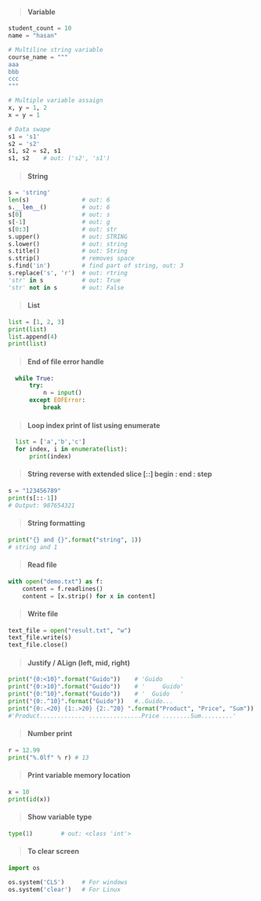 > #### Variable #### 

````python
student_count = 10
name = "hasan"

# Multiline string variable
course_name = """
aaa
bbb
ccc
"""

# Multiple variable assaign
x, y = 1, 2
x = y = 1

# Data swape
s1 = 's1'
s2 = 's2'
s1, s2 = s2, s1
s1, s2    # out: ('s2', 's1')
````

> #### String ####
````python
s = 'string'
len(s)               # out: 6
s.__len__()          # out: 6
s[0]                 # out: s
s[-1]                # out: g
s[0:3]               # out: str
s.upper()            # out: STRING
s.lower()            # out: string
s.title()            # out: String
s.strip()            # removes space
s.find('in')         # find part of string, out: 3
s.replace('s', 'r')  # out: rtring
'str' in s           # out: True
'str' not in s       # out: False
````

> #### List ####
````python
list = [1, 2, 3]
print(list)
list.append(4)
print(list)
````

> #### End of file error handle ####
````python
  while True:
      try:
          n = input()
      except EOFError:
          break
````

> #### Loop index print of list using enumerate ####
````python
  list = ['a','b','c']
  for index, i in enumerate(list):
      print(index)
````

> #### String reverse with extended slice [::] begin : end : step ####
```python
s = "123456789"
print(s[::-1])    
# Output: 987654321
```

> #### String formatting ####
```python
print("{} and {}".format("string", 1))
# string and 1
```

> #### Read file ####
```python
with open("demo.txt") as f:
    content = f.readlines()
    content = [x.strip() for x in content]
```

> #### Write file ####
```python
text_file = open("result.txt", "w")
text_file.write(s)
text_file.close()
```

> #### Justify / ALign (left, mid, right) ####
```python
print("{0:<10}".format("Guido"))    # 'Guido     '
print("{0:>10}".format("Guido"))    # '     Guido'
print("{0:^10}".format("Guido"))    # '  Guido   '
print("{0:.^10}".format("Guido"))   #..Guido...
print("{0:.<20} {1:.>20} {2:.^20} ".format("Product", "Price", "Sum"))
#'Product............. ...............Price ........Sum.........'
```

> #### Number print ####
```python
r = 12.99
print("%.0lf" % r) # 13
```

> #### Print variable memory location ####
```python
x = 10
print(id(x))
```

> #### Show variable type ####
```python
type(1)        # out: <class 'int'>
```

> #### To clear screen ####
```python
import os

os.system('CLS')     # For windows
os.system('clear')   # For Linux
```
